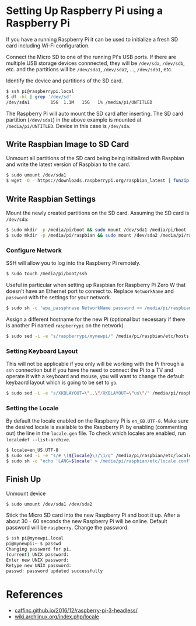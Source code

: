 # Setting Up Raspberry Pi using a Raspberry Pi
If you have a running Raspberry Pi it can be used to initialize a fresh SD card including Wi-Fi configuration.

Connect the Micro SD to one of the running Pi's USB ports. If there are multiple USB storage devices connnected, they will be `/dev/sda`, `/dev/sdb`, etc. and the partitions will be `/dev/sda1`, `/dev/sda2`, ..., `/dev/sdb1`, etc.

Identify the device and partitions of the SD card.
```bash
$ ssh pi@raspberrypi.local
$ df -hl | grep '/dev/sd'
/dev/sda1        15G  1.1M   15G   1% /media/pi/UNTITLED
```
The Raspberry Pi will auto mount the SD card after inserting.
The SD card partition (`/dev/sda1`) in the above example is mounted at `/media/pi/UNTITLED`. Device in this case is `/dev/sda`.

## Write Raspbian Image to SD Card
Unmount all partitions of the SD card being being initialized with Raspbian and write the latest version of Raspbian to the card.
```bash
$ sudo umount /dev/sda1
$ wget -O - https://downloads.raspberrypi.org/raspbian_latest | funzip | sudo dd of=/dev/sda bs=4096
```

## Write Raspbian Settings
Mount the newly created partitions on the SD card.
Assuming the SD card is `/dev/sda`:
```bash
$ sudo mkdir -p /media/pi/boot && sudo mount /dev/sda1 /media/pi/boot
$ sudo mkdir -p /media/pi/raspbian && sudo mount /dev/sda2 /media/pi/raspbian
```

### Configure Network
SSH will allow you to log into the Raspberry Pi remotely.
```bash
$ sudo touch /media/pi/boot/ssh
```
Useful in particular when setting up Raspbian for Raspberry Pi Zero W that doesn't have an Ethernet port to connect to. Replace `NetworkName` and `password` with the settings for your network.
```bash
$ sudo sh -c 'wpa_passphrase NetworkName password >> /media/pi/raspbian/etc/wpa_supplicant/wpa_supplicant.conf'
```
Assign a different hostname for the new Pi (optional but necessary if there is another Pi named `raspberrypi` on the network)
```bash
$ sudo sed -i -e "s/raspberrypi/mynewpi/" /media/pi/raspbian/etc/hosts /media/pi/raspbian/etc/hostname
```

### Setting Keyboard Layout
This will not be applicable if you only will be working with the Pi through a `ssh` connection but if you have the need to connect the Pi to a TV and operate it with a keyboard and mouse, you will want to change the default keybaord layout which is going to be set to `gb`.
```bash
$ sudo sed -i -e "s/XKBLAYOUT=\"..\"/XKBLAYOUT=\"us\"/" /media/pi/raspbian/etc/default/keyboard
```

### Setting the Locale
By default the locale enabled on the Raspberry Pi is `en_GB.UTF-8`. Make sure the desired locale is available to the Raspberry Pi by enabling (commenting out) the line in the `locale.gen` file. To check which locales are enabled, run `localedef --list-archive`.
```bash
$ locale=en_US.UTF-8
$ sudo sed -i -e "s/# \(${locale}\)/\1/g" /media/pi/raspbian/etc/locale.gen
$ sudo sh -c "echo 'LANG=$locale' > /media/pi/raspbian/etc/locale.conf"
```

## Finish Up
Unmount device
```bash
$ sudo umount /dev/sda1 /dev/sda2
```
Stick the Micro SD card into the new Raspberry Pi and boot it up. After a about 30 - 60 seconds the new Raspberry Pi will be online. Default password will be `raspberry`. Change the password.

```bash
$ ssh pi@mynewpi.local
pi@mynewpi:~ $ passwd 
Changing password for pi.
(current) UNIX password: 
Enter new UNIX password: 
Retype new UNIX password: 
passwd: password updated successfully
```

# References
* [caffinc.github.io/2016/12/raspberry-pi-3-headless/](https://caffinc.github.io/2016/12/raspberry-pi-3-headless/)
* [wiki.archlinux.org/index.php/locale](https://wiki.archlinux.org/index.php/locale)
